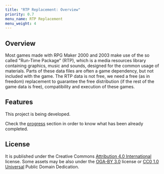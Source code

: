 ```yaml
---
title: "RTP Replacement: Overview"
priority: 0.7
menu_name: RTP Replacement
menu_weight: 4
---
```

<div class="info" markdown="1">

## Overview

Most games made with RPG Maker 2000 and 2003 make use of the so called
"Run-Time Package" (RTP), which is a media resources library containing graphics,
music and sounds, designed for the common usage of materials. Parts of these
data files are often a game dependency, but not included with the game.
The RTP data is not free, we need a free (as in freedom) replacement to
guarantee the free distribution (if the rest of the game data is free),
compatibility and execution of these games.

</div>
<div class="info" markdown="1">

## Features

This project is being developed.

Check the [progress](progress/) section in order to know what has been already completed.

</div>
<div class="info" markdown="1">

## License

It is published under the Creative Commons [Attribution 4.0 International]
license. Some assets may be also under the [OGA-BY 3.0] license or
[CC0 1.0 Universal] Public Domain Dedication.

[Attribution 4.0 International]: https://creativecommons.org/licenses/by/4.0/
[OGA-BY 3.0]: https://opengameart.org/content/oga-by-30-faq
[CC0 1.0 Universal]: https://creativecommons.org/publicdomain/zero/1.0/

</div>